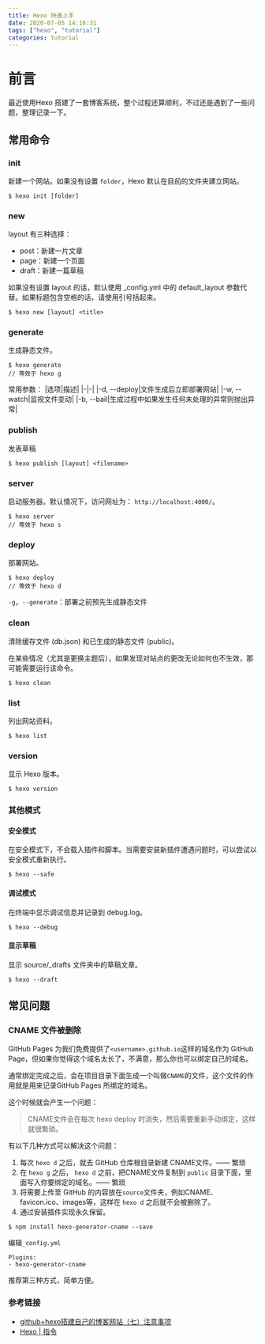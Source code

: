 ```yaml
---
title: Hexo 快速上手
date: 2020-07-05 14:16:31
tags: ["hexo", "tutorial"]
categories: tutorial
---
```

# 前言
最近使用Hexo 搭建了一套博客系统，整个过程还算顺利，不过还是遇到了一些问题，整理记录一下。

## 常用命令

### init
新建一个网站。如果没有设置 `folder`，Hexo 默认在目前的文件夹建立网站。
```
$ hexo init [folder]
```

### new
layout 有三种选择：
* post：新建一片文章
* page：新建一个页面
* draft：新建一篇草稿

如果没有设置 layout 的话，默认使用 _config.yml 中的 default_layout 参数代替。如果标题包含空格的话，请使用引号括起来。
```
$ hexo new [layout] <title>
```

### generate
生成静态文件。
```
$ hexo generate
// 等效于 hexo g
```
常用参数：
|选项|描述|
|-|-|
|-d, --deploy|文件生成后立即部署网站|
|-w, --watch|监视文件变动|
|-b, --bail|生成过程中如果发生任何未处理的异常则抛出异常|

### publish
发表草稿
```
$ hexo publish [layout] <filename>
```

### server
启动服务器。默认情况下，访问网址为： `http://localhost:4000/`。
```
$ hexo server
// 等效于 hexo s
```

### deploy
部署网站。
```
$ hexo deploy
// 等效于 hexo d
```

`-g`，`--generate`：部署之前预先生成静态文件

### clean
清除缓存文件 (db.json) 和已生成的静态文件 (public)。

在某些情况（尤其是更换主题后），如果发现对站点的更改无论如何也不生效，那可能需要运行该命令。
```
$ hexo clean
```

### list
列出网站资料。
```
$ hexo list
```

### version
显示 Hexo 版本。
```
$ hexo version
```

### 其他模式
#### 安全模式
在安全模式下，不会载入插件和脚本。当需要安装新插件遭遇问题时，可以尝试以安全模式重新执行。
```
$ hexo --safe
```

#### 调试模式
在终端中显示调试信息并记录到 debug.log。
```
$ hexo --debug
```

#### 显示草稿
显示 source/_drafts 文件夹中的草稿文章。
```
$ hexo --draft
```

## 常见问题

### CNAME 文件被删除

GitHub Pages 为我们免费提供了`<username>.github.io`这样的域名作为 GitHub Page，但如果你觉得这个域名太长了，不满意，那么你也可以绑定自己的域名。

通常绑定完成之后，会在项目目录下面生成一个叫做`CNAME`的文件，这个文件的作用就是用来记录GitHub Pages 所绑定的域名。

这个时候就会产生一个问题：
> CNAME文件会在每次 hexo deploy 时消失，然后需要重新手动绑定，这样就很繁琐。

有以下几种方式可以解决这个问题：
1. 每次 `hexo d` 之后，就去 GitHub 仓库根目录新建 CNAME文件。—— 繁琐
2. 在 `hexo g` 之后， `hexo d` 之前，把CNAME文件复制到 `public` 目录下面，里面写入你要绑定的域名。—— 繁琐
3. 将需要上传至 GitHub 的内容放在`source`文件夹，例如CNAME、favicon.ico、images等，这样在 `hexo d` 之后就不会被删除了。
4. 通过安装插件实现永久保留。

```
$ npm install hexo-generator-cname --save
```

编辑`_config.yml`
```
Plugins:
- hexo-generator-cname
```
推荐第三种方式，简单方便。

### 参考链接
* [github+hexo搭建自己的博客网站（七）注意事项](https://www.cnblogs.com/chengxs/p/7496265.html)
* [Hexo | 指令](https://hexo.io/zh-cn/docs/commands)